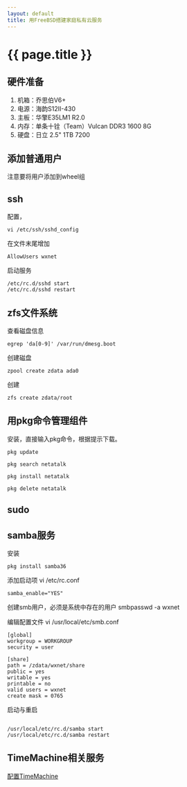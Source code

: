 ```yaml
---
layout: default
title: 用FreeBSD搭建家庭私有云服务
---
```


# {{ page.title }}

## 硬件准备

1. 机箱：乔思伯V6+
2. 电源：海韵S12II-430
3. 主板：华擎E35LM1 R2.0
4. 内存：单条十铨（Team）Vulcan DDR3 1600 8G
5. 硬盘：日立 2.5" 1TB 7200

## 添加普通用户
注意要将用户添加到wheel组

## ssh
配置，
```
vi /etc/ssh/sshd_config 
```
在文件末尾增加 
```
AllowUsers wxnet
```

启动服务
```
/etc/rc.d/sshd start
/etc/rc.d/sshd restart
```


## zfs文件系统
查看磁盘信息
```
egrep 'da[0-9]' /var/run/dmesg.boot
```
创建磁盘
```
zpool create zdata ada0
```
创建
```
zfs create zdata/root
```

## 用pkg命令管理组件
安装，直接输入pkg命令，根据提示下载。
```
pkg update
```

```
pkg search netatalk
```

```
pkg install netatalk
```

```
pkg delete netatalk
```

## sudo

## samba服务
安装
```
pkg install samba36
```

添加启动项
vi /etc/rc.conf
```
samba_enable="YES"
```

创建smb用户，必须是系统中存在的用户
smbpasswd -a wxnet

编辑配置文件 vi /usr/local/etc/smb.conf

```
[global]
workgroup = WORKGROUP
security = user

[share]
path = /zdata/wxnet/share
public = yes
writable = yes
printable = no
valid users = wxnet
create mask = 0765
```

启动与重启

<code class="prettyprint lang-bsh">
/usr/local/etc/rc.d/samba start	
/usr/local/etc/rc.d/samba restart
</code>

## TimeMachine相关服务
[配置TimeMachine](http://wxnet.me/2013/08/19/%E5%9C%A8FreeBSD%E4%B8%8A%E6%90%AD%E5%BB%BAMac%E7%9A%84%E6%96%87%E4%BB%B6%E5%8F%8Atime-machine%E5%A4%87%E4%BB%BD%E6%9C%8D%E5%8A%A1.html)



